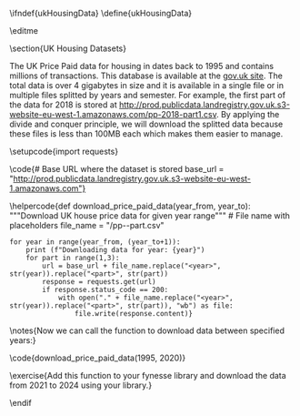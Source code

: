 \ifndef{ukHousingData}
\define{ukHousingData}

\editme

\section{UK Housing Datasets}

The UK Price Paid data for housing in dates back to 1995 and contains millions of transactions. This database is available at the [gov.uk site](https://www.gov.uk/government/statistical-data-sets/price-paid-data-downloads). The total data is over 4 gigabytes in size and it is available in a single file or in multiple files splitted by years and semester. For example, the first part of the data for 2018 is stored at <http://prod.publicdata.landregistry.gov.uk.s3-website-eu-west-1.amazonaws.com/pp-2018-part1.csv>. By applying the divide and conquer principle, we will download the splitted data because these files is less than 100MB each which makes them easier to manage.

\setupcode{import requests}

\code{# Base URL where the dataset is stored 
base_url = "http://prod.publicdata.landregistry.gov.uk.s3-website-eu-west-1.amazonaws.com"}

\helpercode{def download_price_paid_data(year_from, year_to):
    """Download UK house price data for given year range"""
    # File name with placeholders
    file_name = "/pp-<year>-part<part>.csv"
    
    for year in range(year_from, (year_to+1)):
        print (f"Downloading data for year: {year}")
        for part in range(1,3):
            url = base_url + file_name.replace("<year>", str(year)).replace("<part>", str(part))
            response = requests.get(url)
            if response.status_code == 200:
                with open("." + file_name.replace("<year>", str(year)).replace("<part>", str(part)), "wb") as file:
                    file.write(response.content)}

\notes{Now we can call the function to download data between specified years:}

\code{download_price_paid_data(1995, 2020)}

\exercise{Add this function to your fynesse library and download the data from 2021 to 2024 using your library.}

\endif
